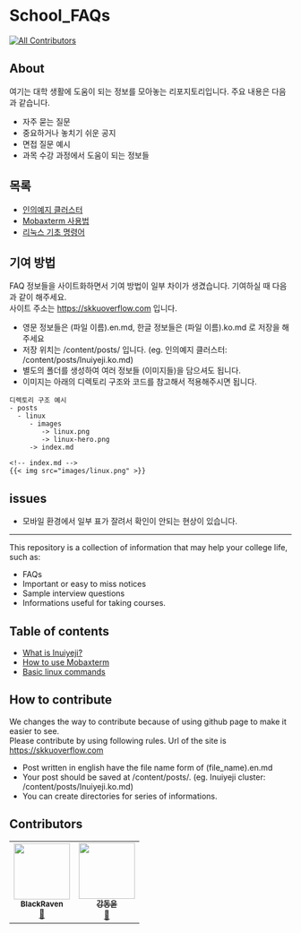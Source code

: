 # School_FAQs
<!-- ALL-CONTRIBUTORS-BADGE:START - Do not remove or modify this section -->
[![All Contributors](https://img.shields.io/badge/all_contributors-2-orange.svg?style=flat-square)](#contributors-)
<!-- ALL-CONTRIBUTORS-BADGE:END -->

## About

여기는 대학 생활에 도움이 되는 정보를 모아놓는 리포지토리입니다. 주요 내용은 다음과 같습니다.

* 자주 묻는 질문
* 중요하거나 놓치기 쉬운 공지
* 면접 질문 예시
* 과목 수강 과정에서 도움이 되는 정보들     

## 목록
- [인의예지 클러스터](/content/posts/Inuiyeji.ko.md)
- [Mobaxterm 사용법](/content/posts/mobaxterm.ko.md)
- [리눅스 기초 명령어](/content/posts/linux/list.ko.md)


## 기여 방법

FAQ 정보들을 사이트화하면서 기여 방법이 일부 차이가 생겼습니다. 기여하실 때 다음과 같이 해주세요.     
사이트 주소는 https://skkuoverflow.com 입니다.

- 영문 정보들은 (파일 이름).en.md, 한글 정보들은 (파일 이름).ko.md 로 저장을 해주세요
- 저장 위치는 /content/posts/ 입니다. (eg. 인의예지 클러스터: /content/posts/Inuiyeji.ko.md)
- 별도의 폴더를 생성하여 여러 정보들 (이미지들)을 담으셔도 됩니다.
- 이미지는 아래의 디렉토리 구조와 코드를 참고해서 적용해주시면 됩니다.     
```
디렉토리 구조 예시
- posts
  - linux
     - images
        -> linux.png
        -> linux-hero.png
     -> index.md
```

```
<!-- index.md -->
{{< img src="images/linux.png" >}}
```


## issues
- 모바일 환경에서 일부 표가 잘려서 확인이 안되는 현상이 있습니다.


--------------------

This repository is a collection of information that may help your college life, such as:

* FAQs
* Important or easy to miss notices
* Sample interview questions
* Informations useful for taking courses.

## Table of contents
- [What is Inuiyeji?](/content/posts/Inuiyeji.en.md)
- [How to use Mobaxterm](/content/posts/mobaxterm.en.md)
- [Basic linux commands](/content/posts/linux/list.en.md)


## How to contribute

We changes the way to contribute because of using github page to make it easier to see.     
Please contribute by using following rules. Url of the site is https://skkuoverflow.com

- Post written in english have the file name form of (file_name).en.md
- Your post should be saved at /content/posts/. (eg. Inuiyeji cluster: /content/posts/Inuiyeji.ko.md)
- You can create directories for series of informations.

## Contributors

<!-- ALL-CONTRIBUTORS-LIST:START - Do not remove or modify this section -->
<!-- prettier-ignore-start -->
<!-- markdownlint-disable -->
<table>
  <tr>
    <td align="center"><a href="https://github.com/raven724"><img src="https://avatars.githubusercontent.com/u/39472872?v=4?s=100" width="100px;" alt=""/><br /><sub><b>BlackRaven</b></sub></a><br /><a href="#projectManagement-raven724" title="Project Management">📆</a></td>
    <td align="center"><a href="https://kdy1.github.io"><img src="https://avatars.githubusercontent.com/u/29931815?v=4?s=100" width="100px;" alt=""/><br /><sub><b>강동윤</b></sub></a><br /><a href="https://github.com/SKKU-SWForum/School_FAQs/commits?author=kdy1" title="Documentation">📖</a></td>
  </tr>
</table>

<!-- markdownlint-restore -->
<!-- prettier-ignore-end -->

<!-- ALL-CONTRIBUTORS-LIST:END -->

